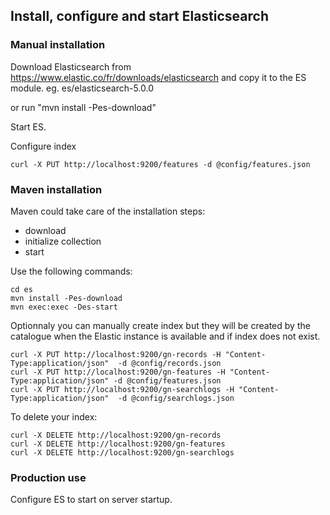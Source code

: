 ## Install, configure and start Elasticsearch

### Manual installation

Download Elasticsearch from https://www.elastic.co/fr/downloads/elasticsearch
and copy it to the ES module. eg. es/elasticsearch-5.0.0

or run "mvn install -Pes-download"

Start ES.

Configure index
```
curl -X PUT http://localhost:9200/features -d @config/features.json
```

### Maven installation

Maven could take care of the installation steps:
* download
* initialize collection
* start

Use the following commands:

```
cd es
mvn install -Pes-download
mvn exec:exec -Des-start
```

Optionnaly you can manually create index but they will be created by the catalogue when 
the Elastic instance is available and if index does not exist.


```
curl -X PUT http://localhost:9200/gn-records -H "Content-Type:application/json"  -d @config/records.json
curl -X PUT http://localhost:9200/gn-features -H "Content-Type:application/json" -d @config/features.json
curl -X PUT http://localhost:9200/gn-searchlogs -H "Content-Type:application/json"  -d @config/searchlogs.json
```

To delete your index:

```
curl -X DELETE http://localhost:9200/gn-records
curl -X DELETE http://localhost:9200/gn-features
curl -X DELETE http://localhost:9200/gn-searchlogs
```



### Production use

Configure ES to start on server startup.

